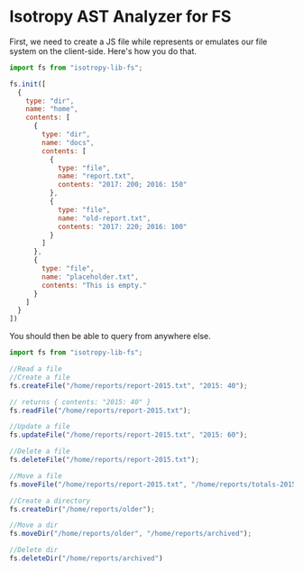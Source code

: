 Isotropy AST Analyzer for FS
============================

First, we need to create a JS file while represents or emulates our file system on the client-side.
Here's how you do that.

```javascript
import fs from "isotropy-lib-fs";

fs.init([
  {
    type: "dir",
    name: "home",
    contents: [
      {
        type: "dir",
        name: "docs",
        contents: [
          {
            type: "file",
            name: "report.txt",
            contents: "2017: 200; 2016: 150"
          },
          {
            type: "file",
            name: "old-report.txt",
            contents: "2017: 220; 2016: 100"
          }
        ]
      },
      {
        type: "file",
        name: "placeholder.txt",
        contents: "This is empty."
      }
    ]
  }
])
```

You should then be able to query from anywhere else.

```javascript
import fs from "isotropy-lib-fs";

//Read a file
//Create a file
fs.createFile("/home/reports/report-2015.txt", "2015: 40");

// returns { contents: "2015: 40" }
fs.readFile("/home/reports/report-2015.txt");

//Update a file
fs.updateFile("/home/reports/report-2015.txt", "2015: 60");

//Delete a file
fs.deleteFile("/home/reports/report-2015.txt");

//Move a file
fs.moveFile("/home/reports/report-2015.txt", "/home/reports/totals-2015.txt")

//Create a directory
fs.createDir("/home/reports/older");

//Move a dir
fs.moveDir("/home/reports/older", "/home/reports/archived");

//Delete dir
fs.deleteDir("/home/reports/archived")
```

